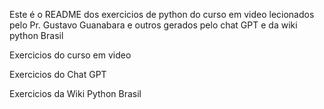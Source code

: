 Este é o README dos exercicios de python do curso em video lecionados pelo Pr. Gustavo Guanabara e outros gerados pelo chat GPT e da wiki python Brasil

Exercicios do curso em video

Exercicios do Chat GPT

Exercicios da Wiki Python Brasil
